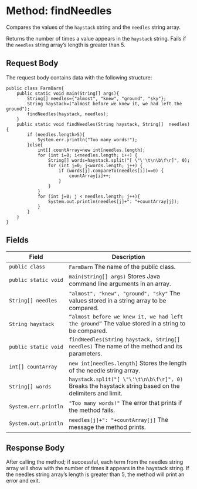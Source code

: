 # Method: findNeedles
Compares the values of the `haystack` string and the `needles` string array.

Returns the number of times a value appears in the `haystack` string. Fails if the 
`needles` string array’s length is greater than 5.

## Request Body
The request body contains data with the following structure:

```
public class FarmBarn{ 
    public static void main(String[] args){ 
        String[] needles={"almost", "knew", "ground", "sky"};
        String haystack=("almost before we knew it, we had left the ground");
        findNeedles(haystack, needles);
    }
    public static void findNeedles(String haystack, String[]  needles){  
        if (needles.length>5){ 
            System.err.println("Too many words!");
        }else{ 
            int[] countArray=new int[needles.length];
            for (int i=0; i<needles.length; i++) {
                String[] words=haystack.split("[ \"\'\t\n\b\f\r]", 0);
                for (int j=0; j<words.length; j++) {
                    if (words[j].compareTo(needles[i])==0) {
                        countArray[i]++; 
                    }
                }
            }
            for (int j=0; j < needles.length; j++){  
                System.out.println(needles[j]+": "+countArray[j]);
            }
        }
    }
}
```

## Fields
| Field  | Description |
| ------------- | ------------- |
| `public class`  | `FarmBarn` The name of the public class.|
| `public static void`  | `main(String[] args)` Stores Java command line arguments in an array.|
| `String[] needles`  | `"almost", "knew", "ground", "sky"` The values stored in a string array to be compared.|
| `String haystack`  | `“almost before we knew it, we had left the ground”` The value stored in a string to be compared.|
| `public static void`  | `findNeedles(String haystack, String[]  needles)` The name of the method and its parameters.|
| `int[] countArray`  | `new int[needles.length]` Stores the length of the needle string array.|
| `String[] words`  | `haystack.split("[ \"\'\t\n\b\f\r]", 0)` Breaks the haystack string based on the delimiters and limit.|
| `System.err.println`  | `"Too many words!"` The error that prints if the method fails.|
| `System.out.println`  | `needles[j]+": "+countArray[j]` The message the method prints.|

## Response Body
After calling the method; if successful, each term from the needles string array will 
show with the number of times it appears in the haystack string.
If the needles string array’s length is greater than 5, the method will print an error and exit.